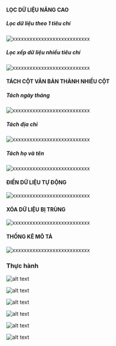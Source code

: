  
<!--  -->

#### LỌC DỮ LIỆU NÂNG CAO

##### Lọc dữ liệu theo 1 tiêu chí

![xxxxxxxxxxxxxxxxxxxxxxxxxxx](HuongDan/image-5.png)

##### Lọc xếp dữ liệu nhiều tiêu chí

![xxxxxxxxxxxxxxxxxxxxxxxxxxx](HuongDan/image-6.png)

#### TÁCH CỘT VĂN BẢN THÀNH NHIỀU CỘT

##### Tách ngày tháng

![xxxxxxxxxxxxxxxxxxxxxxxxxxx](HuongDan/image-7.png)

##### Tách địa chỉ

![xxxxxxxxxxxxxxxxxxxxxxxxxxx](HuongDan/image-8.png)

##### Tách họ và tên

![xxxxxxxxxxxxxxxxxxxxxxxxxxx](HuongDan/image-9.png)

#### ĐIỀN DỮ LIỆU TỰ ĐỘNG

![xxxxxxxxxxxxxxxxxxxxxxxxxxx](HuongDan/image-10.png)

#### XÓA DỮ LIỆU BỊ TRÙNG

![xxxxxxxxxxxxxxxxxxxxxxxxxxx](HuongDan/image-11.png)

#### THỐNG KÊ MÔ TẢ

![xxxxxxxxxxxxxxxxxxxxxxxxxxx](HuongDan/image-12.png)

### Thực hành

<!-- "Bỏ vùng trộn (merge) -->

![alt text](ThucHanh/image.png)

<!-- Đóng băng tiêu đề dữ liệu" -->

![alt text](ThucHanh/1111111image.png)

<!-- Tách họ và tên bằng    công thức -->

![alt text](ThucHanh/image-1.png)

<!-- Tách họ và tên bằng    flash fill -->

![alt text](ThucHanh/image-2.png)

<!-- Sắp xếp danh sách theo tên nhân công -->

![alt text](ThucHanh/image-3.png)

<!-- Lập danh các chức vụ của mỗi bộ phận ( Remove Duplicates) -->

![alt text](ThucHanh/image-4.png)
